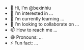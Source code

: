- 👋 Hi, I’m @bexinhiu
- 👀 I’m interested in ...
- 🌱 I’m currently learning ...
- 💞️ I’m looking to collaborate on ...
- 📫 How to reach me ...
- 😄 Pronouns: ...
- ⚡ Fun fact: ...

<!---
bexinhiu/bexinhiu is a ✨ special ✨ repository because its `README.md` (this file) appears on your GitHub profile.
You can click the Preview link to take a look at your changes.
--->
